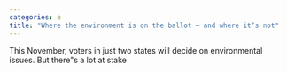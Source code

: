 ```yaml
---
categories: e
title: "Where the environment is on the ballot — and where it’s not"
---
```

This November, voters in just two states will decide on environmental issues. But there"s a lot at stake